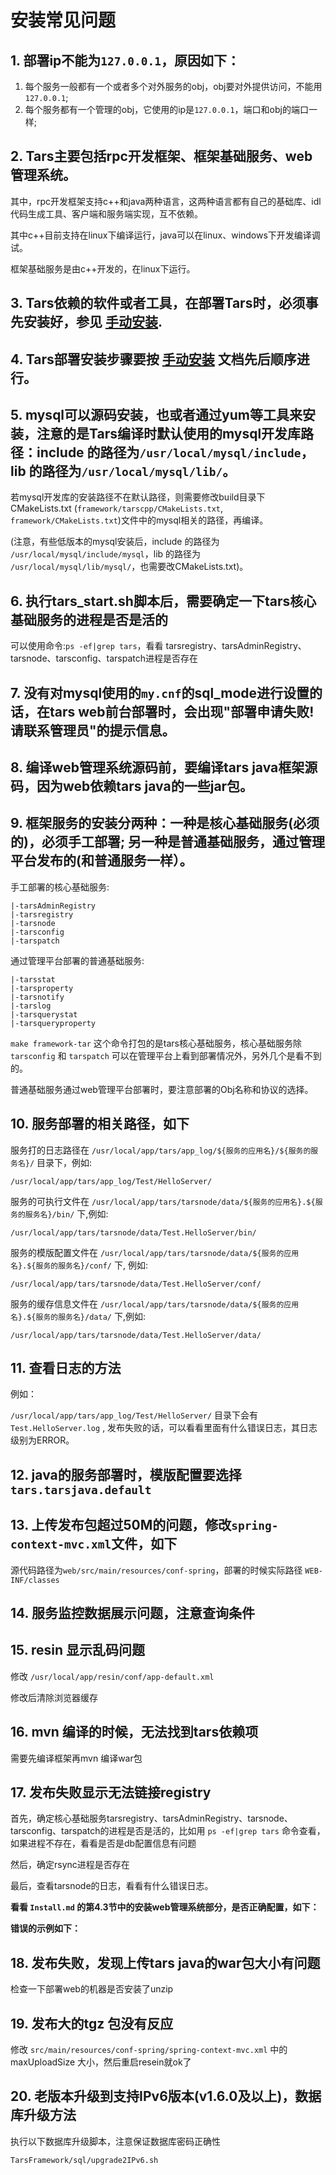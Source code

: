 # 安装常见问题

## 1. 部署ip不能为`127.0.0.1`，原因如下：

1. 每个服务一般都有一个或者多个对外服务的obj，obj要对外提供访问，不能用 `127.0.0.1`;
2. 每个服务都有一个管理的obj，它使用的ip是`127.0.0.1`，端口和obj的端口一样;

## 2. Tars主要包括rpc开发框架、框架基础服务、web管理系统。

其中，rpc开发框架支持c++和java两种语言，这两种语言都有自己的基础库、idl代码生成工具、客户端和服务端实现，互不依赖。

其中c++目前支持在linux下编译运行，java可以在linux、windows下开发编译调试。

框架基础服务是由c++开发的，在linux下运行。

## 3. Tars依赖的软件或者工具，在部署Tars时，必须事先安装好，参见 [手动安装](https://github.com/TarsCloud/TarsDocs/blob/master/rumen/an-zhuang/shou-dong-an-zhuang.md).

## 4. Tars部署安装步骤要按 [手动安装](https://github.com/TarsCloud/TarsDocs/blob/master/rumen/an-zhuang/shou-dong-an-zhuang.md) 文档先后顺序进行。

## 5. mysql可以源码安装，也或者通过yum等工具来安装，注意的是Tars编译时默认使用的mysql开发库路径：include 的路径为`/usr/local/mysql/include`，lib 的路径为`/usr/local/mysql/lib/`。

若mysql开发库的安装路径不在默认路径，则需要修改build目录下CMakeLists.txt \(`framework/tarscpp/CMakeLists.txt`, `framework/CMakeLists.txt`\)文件中的mysql相关的路径，再编译。

\(注意，有些低版本的mysql安装后，include 的路径为 `/usr/local/mysql/include/mysql`，lib 的路径为 `/usr/local/mysql/lib/mysql/`，也需要改CMakeLists.txt\)。

## 6. 执行tars\_start.sh脚本后，需要确定一下tars核心基础服务的进程是否是活的

可以使用命令:`ps -ef|grep tars`，看看 tarsregistry、tarsAdminRegistry、tarsnode、tarsconfig、tarspatch进程是否存在

## 7. 没有对mysql使用的`my.cnf`的sql\_mode进行设置的话，在tars web前台部署时，会出现"部署申请失败!请联系管理员"的提示信息。

## 8. 编译web管理系统源码前，要编译tars java框架源码，因为web依赖tars java的一些jar包。

## 9. 框架服务的安装分两种：一种是核心基础服务\(必须的\)，必须手工部署; 另一种是普通基础服务，通过管理平台发布的\(和普通服务一样）。

手工部署的核心基础服务:

```text
|-tarsAdminRegistry
|-tarsregistry
|-tarsnode
|-tarsconfig
|-tarspatch
```

通过管理平台部署的普通基础服务:

```text
|-tarsstat
|-tarsproperty
|-tarsnotify
|-tarslog
|-tarsquerystat
|-tarsqueryproperty
```

`make framework-tar` 这个命令打包的是tars核心基础服务，核心基础服务除 `tarsconfig` 和 `tarspatch` 可以在管理平台上看到部署情况外，另外几个是看不到的。

普通基础服务通过web管理平台部署时，要注意部署的Obj名称和协议的选择。

## 10. 服务部署的相关路径，如下

服务打的日志路径在 `/usr/local/app/tars/app_log/${服务的应用名}/${服务的服务名}/` 目录下，例如:

```text
/usr/local/app/tars/app_log/Test/HelloServer/
```

服务的可执行文件在 `/usr/local/app/tars/tarsnode/data/${服务的应用名}.${服务的服务名}/bin/` 下,例如:

```text
/usr/local/app/tars/tarsnode/data/Test.HelloServer/bin/
```

服务的模版配置文件在 `/usr/local/app/tars/tarsnode/data/${服务的应用名}.${服务的服务名}/conf/` 下, 例如:

```text
/usr/local/app/tars/tarsnode/data/Test.HelloServer/conf/
```

服务的缓存信息文件在 `/usr/local/app/tars/tarsnode/data/${服务的应用名}.${服务的服务名}/data/` 下,例如:

```text
/usr/local/app/tars/tarsnode/data/Test.HelloServer/data/
```

## 11. 查看日志的方法

例如：

`/usr/local/app/tars/app_log/Test/HelloServer/` 目录下会有 `Test.HelloServer.log` , 发布失败的话，可以看看里面有什么错误日志，其日志级别为ERROR。

## 12. java的服务部署时，模版配置要选择 `tars.tarsjava.default`

## 13. 上传发布包超过50M的问题，修改`spring-context-mvc.xml`文件，如下

源代码路径为`web/src/main/resources/conf-spring`，部署的时候实际路径 `WEB-INF/classes`

## 14. 服务监控数据展示问题，注意查询条件

## 15. resin 显示乱码问题

修改 `/usr/local/app/resin/conf/app-default.xml`

修改后清除浏览器缓存

## 16. mvn 编译的时候，无法找到tars依赖项

需要先编译框架再mvn 编译war包

## 17. 发布失败显示无法链接registry

首先，确定核心基础服务tarsregistry、tarsAdminRegistry、tarsnode、tarsconfig、tarspatch的进程是否是活的，比如用 `ps -ef|grep tars` 命令查看，如果进程不存在，看看是否是db配置信息有问题

然后，确定rsync进程是否存在

最后，查看tarsnode的日志，看看有什么错误日志。

**看看 `Install.md` 的第4.3节中的安装web管理系统部分，是否正确配置，如下：**

**错误的示例如下：**

## 18. 发布失败，发现上传tars java的war包大小有问题

检查一下部署web的机器是否安装了unzip

## 19. 发布大的tgz 包没有反应

修改 `src/main/resources/conf-spring/spring-context-mvc.xml` 中的maxUploadSize 大小，然后重启resein就ok了

## 20. 老版本升级到支持IPv6版本\(v1.6.0及以上\)，数据库升级方法

执行以下数据库升级脚本，注意保证数据库密码正确性

```text
TarsFramework/sql/upgrade2IPv6.sh
```

